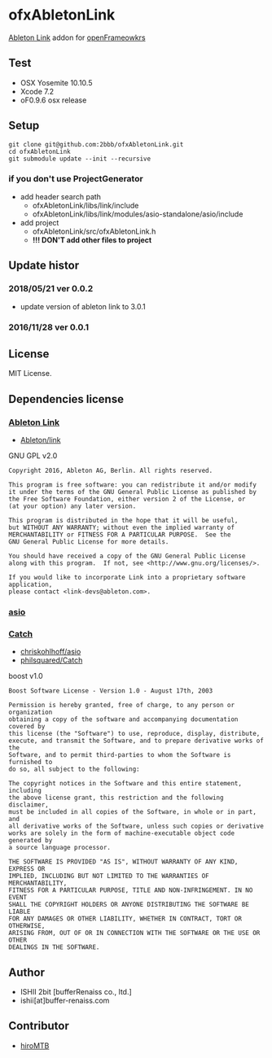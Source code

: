 # ofxAbletonLink

[Ableton Link](https://www.ableton.com/ja/link/) addon for [openFrameowkrs](http://openframeworks.cc)

## Test

* OSX Yosemite 10.10.5
* Xcode 7.2
* oF0.9.6 osx release

## Setup

```
git clone git@github.com:2bbb/ofxAbletonLink.git
cd ofxAbletonLink
git submodule update --init --recursive
```

### if you don't use ProjectGenerator

* add header search path
  * ofxAbletonLink/libs/link/include
  * ofxAbletonLink/libs/link/modules/asio-standalone/asio/include
* add project
  * ofxAbletonLink/src/ofxAbletonLink.h
  * __!!! DON'T add other files to project__

## Update histor

### 2018/05/21 ver 0.0.2

* update version of ableton link to 3.0.1

### 2016/11/28 ver 0.0.1

## License

MIT License.

## Dependencies license

### [Ableton Link](https://www.ableton.com/link/)

* [Ableton/link](https://github.com/Ableton/link)

GNU GPL v2.0

```
Copyright 2016, Ableton AG, Berlin. All rights reserved.

This program is free software: you can redistribute it and/or modify
it under the terms of the GNU General Public License as published by
the Free Software Foundation, either version 2 of the License, or
(at your option) any later version.

This program is distributed in the hope that it will be useful,
but WITHOUT ANY WARRANTY; without even the implied warranty of
MERCHANTABILITY or FITNESS FOR A PARTICULAR PURPOSE.  See the
GNU General Public License for more details.

You should have received a copy of the GNU General Public License
along with this program.  If not, see <http://www.gnu.org/licenses/>.

If you would like to incorporate Link into a proprietary software application,
please contact <link-devs@ableton.com>.
```

### [asio](http://think-async.com/Asio/AsioStandalone)

### [Catch](https://github.com/philsquared/Catch)

* [chriskohlhoff/asio](https://github.com/chriskohlhoff/asio)
* [philsquared/Catch](https://github.com/philsquared/Catch)

boost v1.0

```
Boost Software License - Version 1.0 - August 17th, 2003

Permission is hereby granted, free of charge, to any person or organization
obtaining a copy of the software and accompanying documentation covered by
this license (the "Software") to use, reproduce, display, distribute,
execute, and transmit the Software, and to prepare derivative works of the
Software, and to permit third-parties to whom the Software is furnished to
do so, all subject to the following:

The copyright notices in the Software and this entire statement, including
the above license grant, this restriction and the following disclaimer,
must be included in all copies of the Software, in whole or in part, and
all derivative works of the Software, unless such copies or derivative
works are solely in the form of machine-executable object code generated by
a source language processor.

THE SOFTWARE IS PROVIDED "AS IS", WITHOUT WARRANTY OF ANY KIND, EXPRESS OR
IMPLIED, INCLUDING BUT NOT LIMITED TO THE WARRANTIES OF MERCHANTABILITY,
FITNESS FOR A PARTICULAR PURPOSE, TITLE AND NON-INFRINGEMENT. IN NO EVENT
SHALL THE COPYRIGHT HOLDERS OR ANYONE DISTRIBUTING THE SOFTWARE BE LIABLE
FOR ANY DAMAGES OR OTHER LIABILITY, WHETHER IN CONTRACT, TORT OR OTHERWISE,
ARISING FROM, OUT OF OR IN CONNECTION WITH THE SOFTWARE OR THE USE OR OTHER
DEALINGS IN THE SOFTWARE.
```

## Author

* ISHII 2bit [bufferRenaiss co., ltd.]
* ishii[at]buffer-renaiss.com

## Contributor

* [hiroMTB](https://github.com/hiromtb)
